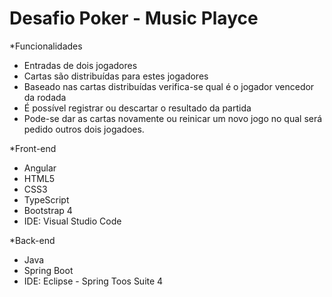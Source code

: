 # Desafio Poker - Music Playce

*Funcionalidades
- Entradas de dois jogadores
- Cartas são distribuídas para estes jogadores
- Baseado nas cartas distribuídas verifica-se qual é o jogador vencedor da rodada
- É possível registrar ou descartar o resultado da partida
- Pode-se dar as cartas novamente ou reinicar um novo jogo no qual será pedido outros dois jogadoes.


*Front-end
- Angular
- HTML5
- CSS3
- TypeScript
- Bootstrap 4
- IDE: Visual Studio Code

*Back-end
- Java
- Spring Boot
- IDE: Eclipse - Spring Toos Suite 4


